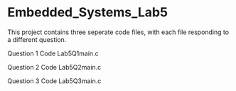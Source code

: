 # Embedded_Systems_Lab5

This project contains three seperate code files,
with each file responding to a different question.

Question 1 Code
Lab5Q1main.c

Question 2 Code
Lab5Q2main.c

Question 3 Code
Lab5Q3main.c
